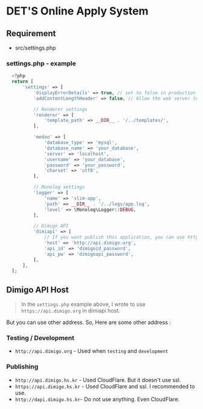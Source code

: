 # DET'S Online Apply System

## Requirement

- src/settings.php

### settings.php - example
```php
  <?php
  return [
      'settings' => [
          'displayErrorDetails' => true, // set to false in production
          'addContentLengthHeader' => false, // Allow the web server to send the content-length header

          // Renderer settings
          'renderer' => [
              'template_path' => __DIR__ . '/../templates/',
          ],

          'medoo' => [
              'database_type' => 'mysql',
              'database_name' => 'your_database',
              'server' => 'localhost',
              'username' => 'your_database',
              'password' => 'your_password',
              'charset' => 'utf8',
          ],

          // Monolog settings
          'logger' => [
              'name' => 'slim-app',
              'path' => __DIR__ . '/../logs/app.log',
              'level' => \Monolog\Logger::DEBUG,
          ],

          // Dimigo API
          'dimiapi' => [
              // If you want publish this application, you can use https://api.dimigo.hs.kr that be used product service.
              'host' => 'http://api.dimigo.org', 
              'api_id' => 'dimigoid_password',
              'api_pw' => 'dimigoapi_password',
          ],
      ],
  ];
```

## Dimigo API Host
> In the `settings.php` example above, I wrote to use `https://api.dimigo.org` in dimiapi host.

But you can use other address. So, Here are some other address :

### Testing / Development
- `http://api.dimigo.org` - Used when `testing` and `development`

### Publishing
- `http://api.dimigo.hs.kr` - Used CloudFlare. But it doesn't use ssl.
- `https://api.dimigo.hs.kr` - Used CloudFlare and ssl. I recommended to use.
- `http://dapi.dimigo.hs.kr`- Do not use anything. Even CloudFlare.

